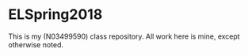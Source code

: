 # ELSpring2018
This is my (N03499590) class repository.  All work here is mine, except otherwise noted.

